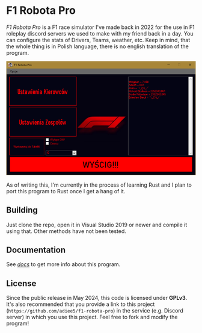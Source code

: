# F1 Robota Pro
*F1 Robota Pro* is a F1 race simulator I've made back in 2022 for the use in F1 roleplay discord servers we used to make with my friend back in a day. You can configure the stats of Drivers, Teams, weather, etc. Keep in mind, that the whole thing is in Polish language, there is no english translation of the program.

![Main menu of the program](/docs/rsc/main-view.png)

As of writing this, I'm currently in the process of learning Rust and I plan to port this program to Rust once I get a hang of it. 

## Building
Just clone the repo, open it in Visual Studio 2019 or newer and compile it using that. Other methods have not been tested.

## Documentation
See *[docs](/docs/)* to get more info about this program. 

## License
Since the public release in May 2024, this code is licensed under **GPLv3**. It's also recommended that you provide a link to this project (`https://github.com/adiee5/f1-robota-pro`) in the service (e.g. Discord server) in which you use this project. Feel free to fork and modify the program!